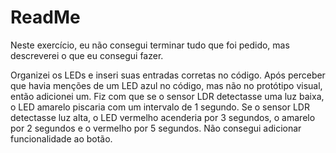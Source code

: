 # ReadMe

Neste exercício, eu não consegui terminar tudo que foi pedido, mas descreverei o que eu consegui fazer.

Organizei os LEDs e inseri suas entradas corretas no código. Após perceber que havia menções de um LED azul no código, mas não no protótipo visual, então adicionei um.
Fiz com que se o sensor LDR detectasse uma luz baixa, o LED amarelo piscaria com um intervalo de 1 segundo.
Se o sensor LDR detectasse luz alta, o LED vermelho acenderia por 3 segundos, o amarelo por 2 segundos e o vermelho por 5 segundos.
Não consegui adicionar funcionalidade ao botão.
